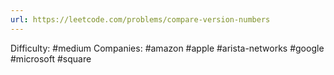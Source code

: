 ```yaml
---
url: https://leetcode.com/problems/compare-version-numbers
---
```


Difficulty: #medium
Companies: #amazon #apple #arista-networks #google #microsoft #square